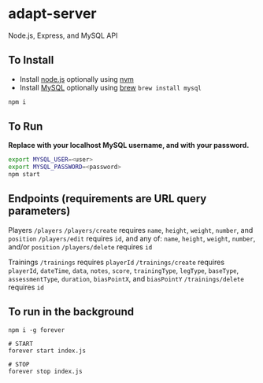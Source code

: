 # adapt-server
Node.js, Express, and MySQL API

## To Install
- Install [node.js](https://nodejs.org) optionally using [nvm](https://github.com/creationix/nvm)
- Install [MySQL](https://www.mysql.com/downloads/) optionally using [brew](https://brew.sh/) `brew install mysql`

```bash
npm i
```

## To Run
**Replace <user> with your localhost MySQL username, and <password> with your password.**
```bash
export MYSQL_USER=<user>
export MYSQL_PASSWORD=<password>
npm start
```

## Endpoints (requirements are URL query parameters)
Players
`/players`
`/players/create` requires `name`, `height`, `weight`, `number`, and `position`
`/players/edit` requires `id`, and any of: `name`, `height`, `weight`, `number`, and/or `position`
`/players/delete` requires `id`

Trainings
`/trainings` requires `playerId`
`/trainings/create` requires `playerId`, `dateTime`, `data`, `notes`, `score`, `trainingType`, `legType`, `baseType`, `assessmentType`, `duration`, `biasPointX`, and `biasPointY`
`/trainings/delete` requires `id`

## To run in the background
```
npm i -g forever

# START
forever start index.js

# STOP
forever stop index.js
```
